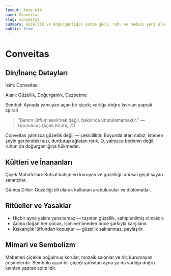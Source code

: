 ```yaml
---
layout: base.njk
name: Conveitas
slug: conveitas
summary: Güzellik ve doğurganlığın çekim gücü; ruhu ve bedeni yeni olana çağıran cazibe.
public: true
---
```


# Conveitas

## Din/İnanç Detayları

İsim: Conveitas

Alanı: Güzellik, Doğurganlık, Cezbetme

Sembol: Aynada yansıyan açan bir çiçek; varlığa doğru kıvrılan yaprak spirali

> “Benim lütfum sevilmek değil, bakılınca unutulamamaktır.” — Unutulmuş Çiçek Kitabı, 7:1

Conveitas yalnızca güzellik değil — çekiciliktir. Boyunda atan nabız, istenen şeyin gerisindeki sızı, durdurup ağlatan renk. O, yalnızca bedenin değil; ruhun da doğurganlığına hükmeder.

## Kültleri ve İnananları

Çiçek Muhafızları: Kutsal bahçeleri koruyan ve güzelliği tanrısal geçit sayan sanatçılar.

Gümüş Diller: Güzelliği dil olarak kullanan arabulucular ve diplomatlar.

## Ritüeller ve Yasaklar

- Hiçbir ayna yalanı yansıtamaz — taşınan güzellik, sahiplenilmiş olmalıdır.
- Adına doğan her çocuk, isim verilmeden önce şarkıyla karşılanır.
- Kıskançlık lütfundan kopuştur — güzellik saklanmaz, paylaşılır.

## Mimari ve Sembolizm

Mabetleri çiçekle boğulmuş korular, mozaik salonlar ve hiç kurumayan çeşmelerdir. Sembolü açan bir çiçeği yansıtan ayna ya da varlığa doğru kıvrılan yaprak spiralidir.
